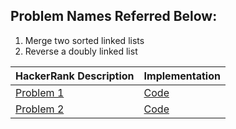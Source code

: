 ## Problem Names Referred Below:
1) Merge two sorted linked lists
2) Reverse a doubly linked list



| HackerRank Description | Implementation |
| --- | --- |
| [Problem 1](https://www.hackerrank.com/challenges/merge-two-sorted-linked-lists/problem) | [Code](https://github.com/Toygarr/data-structures/blob/main/HackerRank/mergeLists.c) |
| [Problem 2](https://www.hackerrank.com/challenges/reverse-a-doubly-linked-list/problem) | [Code]() |

